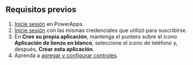 ## <a name="prerequisites"></a>Requisitos previos

1. [Inicie sesión](../maker/signup-for-powerapps.md) en PowerApps.
1. [Inicie sesión](https://web.powerapps.com/?utm_source=padocs&utm_medium=linkinadoc&utm_campaign=referralsfromdoc) con las mismas credenciales que utilizó para suscribirse.
1. En **Cree su propia aplicación**, mantenga el puntero sobre el icono **Aplicación de lienzo en blanco**, seleccione el icono de teléfono y, después, **Crear esta aplicación**.
1. Aprenda a [agregar y configurar controles](../maker/canvas-apps/add-configure-controls.md).

